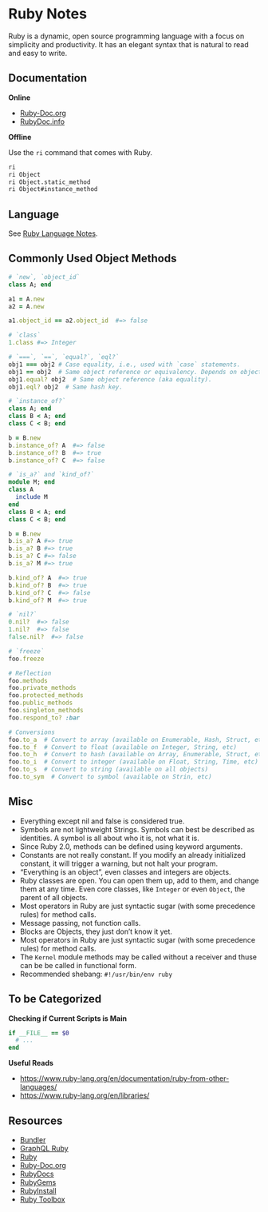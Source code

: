 # Ruby Notes

Ruby is a dynamic, open source programming language with a focus on simplicity and productivity. It has an elegant syntax that is natural to read and easy to write.


## Documentation

**Online**

- [Ruby-Doc.org](https://ruby-doc.org/)
- [RubyDoc.info](https://rubydoc.info/)

**Offline**

Use the `ri` command that comes with Ruby.

```sh
ri
ri Object
ri Object.static_method
ri Object#instance_method
```


## Language

See [Ruby Language Notes](./ruby_language-notes.md).


## Commonly Used Object Methods

```ruby
# `new`, `object_id`
class A; end

a1 = A.new
a2 = A.new

a1.object_id == a2.object_id  #=> false

# `class`
1.class #=> Integer

# `===`, `==`, `equal?`, `eql?`
obj1 === obj2 # Case equality, i.e., used with `case` statements.
obj1 == obj2  # Same object reference or equivalency. Depends on object implementation.
obj1.equal? obj2  # Same object reference (aka equality).
obj1.eql? obj2  # Same hash key.

# `instance_of?`
class A; end
class B < A; end
class C < B; end

b = B.new
b.instance_of? A  #=> false
b.instance_of? B  #=> true
b.instance_of? C  #=> false

# `is_a?` and `kind_of?`
module M; end
class A
  include M
end
class B < A; end
class C < B; end

b = B.new
b.is_a? A #=> true
b.is_a? B #=> true
b.is_a? C #=> false
b.is_a? M #=> true

b.kind_of? A  #=> true
b.kind_of? B  #=> true
b.kind_of? C  #=> false
b.kind_of? M  #=> true

# `nil?`
0.nil?  #=> false
1.nil?  #=> false
false.nil?  #=> false

# `freeze`
foo.freeze

# Reflection
foo.methods
foo.private_methods
foo.protected_methods
foo.public_methods
foo.singleton_methods
foo.respond_to? :bar

# Conversions
foo.to_a  # Convert to array (available on Enumerable, Hash, Struct, etc)
foo.to_f  # Convert to float (available on Integer, String, etc)
foo.to_h  # Convert to hash (available on Array, Enumerable, Struct, etc)
foo.to_i  # Convert to integer (available on Float, String, Time, etc)
foo.to_s  # Convert to string (available on all objects)
foo.to_sym  # Convert to symbol (available on Strin, etc)
```


## Misc

- Everything except nil and false is considered true.
- Symbols are not lightweight Strings. Symbols can best be described as identities. A symbol is all about who it is, not what it is.
- Since Ruby 2.0, methods can be defined using keyword arguments.
- Constants are not really constant. If you modify an already initialized constant, it will trigger a warning, but not halt your program.
- “Everything is an object”, even classes and integers are objects.
- Ruby classes are open. You can open them up, add to them, and change them at any time. Even core classes, like `Integer` or even `Object`, the parent of all objects.
- Most operators in Ruby are just syntactic sugar (with some precedence rules) for method calls.
- Message passing, not function calls.
- Blocks are Objects, they just don’t know it yet.
- Most operators in Ruby are just syntactic sugar (with some precedence rules) for method calls.
- The `Kernel` module methods may be called without a receiver and thuse can be be called in functional form.
- Recommended shebang: `#!/usr/bin/env ruby`

## To be Categorized

**Checking if Current Scripts is Main**

```ruby
if __FILE__ == $0
  # ...
end
```

**Useful Reads**

- https://www.ruby-lang.org/en/documentation/ruby-from-other-languages/
- https://www.ruby-lang.org/en/libraries/


## Resources

- [Bundler](https://bundler.io/)
- [GraphQL Ruby](https://graphql-ruby.org/)
- [Ruby](https://www.ruby-lang.org/)
- [Ruby-Doc.org](https://ruby-doc.org/)
- [RubyDocs](https://rubydocs.org/)
- [RubyGems](https://rubygems.org/)
- [RubyInstall](https://rubyinstaller.org/)
- [Ruby Toolbox](https://www.ruby-toolbox.com/)
